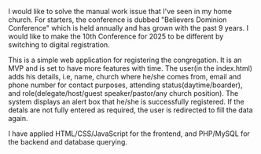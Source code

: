 I would like to solve the manual work issue that I've seen in my home church. For starters, the conference is dubbed "Believers Dominion Conference" which is held annually and has grown with the past 
9 years. I would like to make the 10th Conference for 2025 to be different by switching to digital registration.

This is a simple web application for registering the congregation. It is an MVP and is set to have more features with time.
The user(in the index.html) adds his details, i.e, name, church where he/she comes from, email and phone number for contact purposes, attending status(daytime/boarder), and role(delegate/host/guest speaker/pastor/any church position).
The system displays an alert box that he/she is successfully registered. If the detals are not fully entered as required, the user is redirected to fill the data again. 

I have applied HTML/CSS/JavaScript for the frontend, and PHP/MySQL for the backend and database querying.
